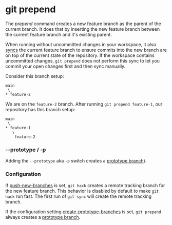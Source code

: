 # git prepend

The _prepend_ command creates a new feature branch as the parent of the current
branch. It does that by inserting the new feature branch between the current
feature branch and it's existing parent.

When running without uncommitted changes in your workspace, it also
[syncs](sync.md) the current feature branch to ensure commits into the new
branch are on top of the current state of the repository. If the workspace
contains uncommitted changes, `git prepend` does not perform this sync to let
you commit your open changes first and then sync manually.

Consider this branch setup:

```
main
 \
* feature-2
```

We are on the `feature-2` branch. After running `git prepend feature-1`, our
repository has this branch setup:

```
main
 \
* feature-1
   \
    feature-2
```

### --prototype / -p

Adding the `--prototype` aka `-p` switch creates a
[prototype branch](../branch-types.md#prototype-branches)).

### Configuration

If [push-new-branches](../preferences/push-new-branches.md) is set, `git hack`
creates a remote tracking branch for the new feature branch. This behavior is
disabled by default to make `git hack` run fast. The first run of `git sync`
will create the remote tracking branch.

If the configuration setting
[create-prototype-branches](../preferences/create-prototype-branches.md) is set,
`git prepend` always creates a
[prototype branch](../branch-types.md#prototype-branches).
